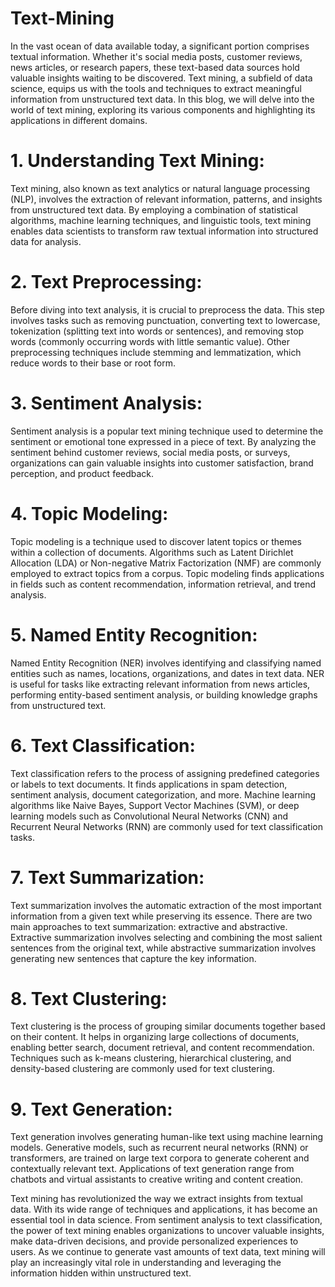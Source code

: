 # Text-Mining




In the vast ocean of data available today, a significant portion comprises textual information. Whether it's social media posts, customer reviews, news articles, or research papers, these text-based data sources hold valuable insights waiting to be discovered. Text mining, a subfield of data science, equips us with the tools and techniques to extract meaningful information from unstructured text data. In this blog, we will delve into the world of text mining, exploring its various components and highlighting its applications in different domains.

# 1. Understanding Text Mining:
Text mining, also known as text analytics or natural language processing (NLP), involves the extraction of relevant information, patterns, and insights from unstructured text data. By employing a combination of statistical algorithms, machine learning techniques, and linguistic tools, text mining enables data scientists to transform raw textual information into structured data for analysis.

# 2. Text Preprocessing:
Before diving into text analysis, it is crucial to preprocess the data. This step involves tasks such as removing punctuation, converting text to lowercase, tokenization (splitting text into words or sentences), and removing stop words (commonly occurring words with little semantic value). Other preprocessing techniques include stemming and lemmatization, which reduce words to their base or root form.

# 3. Sentiment Analysis:
Sentiment analysis is a popular text mining technique used to determine the sentiment or emotional tone expressed in a piece of text. By analyzing the sentiment behind customer reviews, social media posts, or surveys, organizations can gain valuable insights into customer satisfaction, brand perception, and product feedback.

# 4. Topic Modeling:
Topic modeling is a technique used to discover latent topics or themes within a collection of documents. Algorithms such as Latent Dirichlet Allocation (LDA) or Non-negative Matrix Factorization (NMF) are commonly employed to extract topics from a corpus. Topic modeling finds applications in fields such as content recommendation, information retrieval, and trend analysis.

# 5. Named Entity Recognition:
Named Entity Recognition (NER) involves identifying and classifying named entities such as names, locations, organizations, and dates in text data. NER is useful for tasks like extracting relevant information from news articles, performing entity-based sentiment analysis, or building knowledge graphs from unstructured text.

# 6. Text Classification:
Text classification refers to the process of assigning predefined categories or labels to text documents. It finds applications in spam detection, sentiment analysis, document categorization, and more. Machine learning algorithms like Naive Bayes, Support Vector Machines (SVM), or deep learning models such as Convolutional Neural Networks (CNN) and Recurrent Neural Networks (RNN) are commonly used for text classification tasks.

# 7. Text Summarization:
Text summarization involves the automatic extraction of the most important information from a given text while preserving its essence. There are two main approaches to text summarization: extractive and abstractive. Extractive summarization involves selecting and combining the most salient sentences from the original text, while abstractive summarization involves generating new sentences that capture the key information.

# 8. Text Clustering:
Text clustering is the process of grouping similar documents together based on their content. It helps in organizing large collections of documents, enabling better search, document retrieval, and content recommendation. Techniques such as k-means clustering, hierarchical clustering, and density-based clustering are commonly used for text clustering.

# 9. Text Generation:
Text generation involves generating human-like text using machine learning models. Generative models, such as recurrent neural networks (RNN) or transformers, are trained on large text corpora to generate coherent and contextually relevant text. Applications of text generation range from chatbots and virtual assistants to creative writing and content creation.


Text mining has revolutionized the way we extract insights from textual data. With its wide range of techniques and applications, it has become an essential tool in data science. From sentiment analysis to text classification, the power of text mining enables organizations to uncover valuable insights, make data-driven decisions, and provide personalized experiences to users. As we continue to generate vast amounts of text data, text mining will play an increasingly vital role in understanding and leveraging the information hidden within unstructured text.
